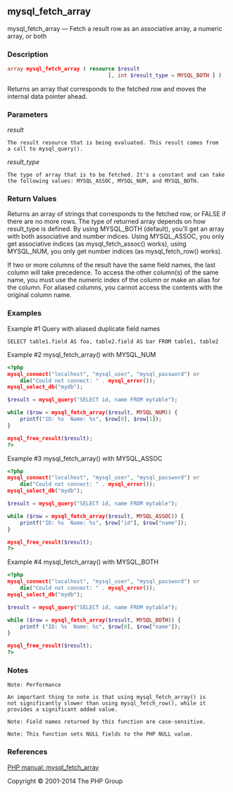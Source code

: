 ## mysql_fetch_array

mysql_fetch_array — Fetch a result row as an associative array, a numeric
                    array, or both


### Description

```php
array mysql_fetch_array ( resource $result
                                [, int $result_type = MYSQL_BOTH ] )
```

Returns an array that corresponds to the fetched row and moves the
internal data pointer ahead.

### Parameters

*result*

    The result resource that is being evaluated. This result comes from
    a call to mysql_query().

*result_type*

    The type of array that is to be fetched. It's a constant and can take
    the following values: MYSQL_ASSOC, MYSQL_NUM, and MYSQL_BOTH.

### Return Values

Returns an array of strings that corresponds to the fetched row, or FALSE
if there are no more rows. The type of returned array depends on how
result_type is defined. By using MYSQL_BOTH (default), you'll get an array
with both associative and number indices. Using MYSQL_ASSOC, you only get
associative indices (as mysql_fetch_assoc() works), using MYSQL_NUM, you
only get number indices (as mysql_fetch_row() works).

If two or more columns of the result have the same field names, the last
column will take precedence. To access the other column(s) of the same name,
you must use the numeric index of the column or make an alias for the column.
For aliased columns, you cannot access the contents with the original column name.

### Examples

Example #1 Query with aliased duplicate field names

```
SELECT table1.field AS foo, table2.field AS bar FROM table1, table2
```

Example #2 mysql_fetch_array() with MYSQL_NUM

```php
<?php
mysql_connect("localhost", "mysql_user", "mysql_password") or
    die("Could not connect: " . mysql_error());
mysql_select_db("mydb");

$result = mysql_query("SELECT id, name FROM mytable");

while ($row = mysql_fetch_array($result, MYSQL_NUM)) {
    printf("ID: %s  Name: %s", $row[0], $row[1]);  
}

mysql_free_result($result);
?>
```

Example #3 mysql_fetch_array() with MYSQL_ASSOC

```php
<?php
mysql_connect("localhost", "mysql_user", "mysql_password") or
    die("Could not connect: " . mysql_error());
mysql_select_db("mydb");

$result = mysql_query("SELECT id, name FROM mytable");

while ($row = mysql_fetch_array($result, MYSQL_ASSOC)) {
    printf("ID: %s  Name: %s", $row["id"], $row["name"]);
}

mysql_free_result($result);
?>
```

Example #4 mysql_fetch_array() with MYSQL_BOTH

```php
<?php
mysql_connect("localhost", "mysql_user", "mysql_password") or
    die("Could not connect: " . mysql_error());
mysql_select_db("mydb");

$result = mysql_query("SELECT id, name FROM mytable");

while ($row = mysql_fetch_array($result, MYSQL_BOTH)) {
    printf ("ID: %s  Name: %s", $row[0], $row["name"]);
}

mysql_free_result($result);
?>
```

### Notes

    Note: Performance

    An important thing to note is that using mysql_fetch_array() is
    not significantly slower than using mysql_fetch_row(), while it
    provides a significant added value.

    Note: Field names returned by this function are case-sensitive.

    Note: This function sets NULL fields to the PHP NULL value.

### References

[PHP manual: mysql_fetch_array](http://www.php.net/manual/en/function.mysql-fetch-array.php)

Copyright © 2001-2014 The PHP Group